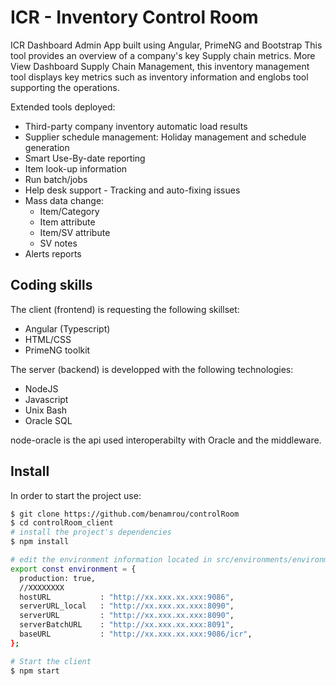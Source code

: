 # ICR - Inventory Control Room

ICR Dashboard Admin App built using Angular, PrimeNG and Bootstrap 
This tool provides an overview of a company's key Supply chain metrics. More View Dashboard Supply Chain Management, this inventory management tool displays key metrics such as inventory information and englobs tool supporting the operations.

Extended tools deployed:
 * Third-party company inventory automatic load results
 * Supplier schedule management: Holiday management and schedule generation
 * Smart Use-By-date reporting
 * Item look-up information
 * Run batch/jobs
 * Help desk support - Tracking and auto-fixing issues
 * Mass data change:
    - Item/Category
    - Item attribute
    - Item/SV attribute
    - SV notes
 * Alerts reports

## Coding skills
The client (frontend) is requesting the following skillset: 
 * Angular (Typescript)
 * HTML/CSS
 * PrimeNG toolkit
 
The server (backend) is developped with the following technologies:
 * NodeJS
 * Javascript
 * Unix Bash
 * Oracle SQL

node-oracle is the api used interoperabilty with Oracle and the middleware.

## Install
In order to start the project use:

```bash
$ git clone https://github.com/benamrou/controlRoom
$ cd controlRoom_client
# install the project's dependencies
$ npm install

# edit the environment information located in src/environments/environment.ts
export const environment = {
  production: true,
  //XXXXXXXX
  hostURL           : "http://xx.xxx.xx.xxx:9086",
  serverURL_local   : "http://xx.xxx.xx.xxx:8090",
  serverURL         : "http://xx.xxx.xx.xxx:8090",
  serverBatchURL    : "http://xx.xxx.xx.xxx:8091",
  baseURL           : "http://xx.xxx.xx.xxx:9086/icr",
};

# Start the client
$ npm start


